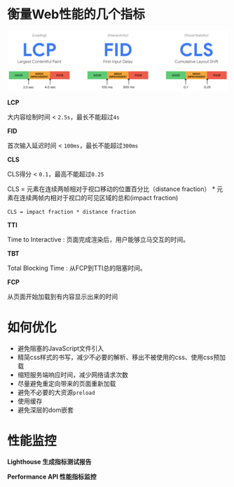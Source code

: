 # 
# 衡量Web性能的几个指标

![image-20210324110914230](./assets/LCP-FID-CLS.png)

**LCP** 

大内容绘制时间 < `2.5s`，最长不能超过`4s`

**FID**

首次输入延迟时间 < `100ms`，最长不能超过`300ms`

**CLS**

CLS得分 < `0.1`，最高不能超过`0.25`

CLS = 元素在连续两帧相对于视口移动的位置百分比（distance fraction） * 元素在连续两帧内相对于视口的可见区域的总和(impact fraction)

```text
CLS = impact fraction * distance fraction
```

**TTI**

Time to Interactive : 页面完成渲染后，用户能够立马交互的时间。

**TBT**

Total Blocking Time : 从FCP到TTI总的阻塞时间。

**FCP**

从页面开始加载到有内容显示出来的时间

# 如何优化

* 避免阻塞的JavaScript文件引入
* 精简css样式的书写，减少不必要的解析、移出不被使用的css、使用css预加载
* 缩短服务端响应时间，减少网络请求次数
* 尽量避免重定向带来的页面重新加载
* 避免不必要的大资源`preload`
* 使用缓存
* 避免深层的dom嵌套



# 性能监控

**Lighthouse 生成指标测试报告**

**Performance API 性能指标监控**







